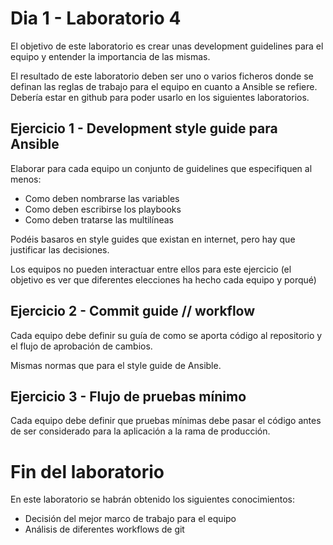 # Dia 1 - Laboratorio 4

El objetivo de este laboratorio es crear unas development guidelines para el equipo y entender
la importancia de las mismas.

El resultado de este laboratorio deben ser uno o varios ficheros donde se definan las reglas
de trabajo para el equipo en cuanto a Ansible se refiere. Debería estar en github para poder
usarlo en los siguientes laboratorios.

## Ejercicio 1 - Development style guide para Ansible

Elaborar para cada equipo un conjunto de guidelines que especifiquen al menos:
- Como deben nombrarse las variables
- Como deben escribirse los playbooks
- Como deben tratarse las multilíneas

Podéis basaros en style guides que existan en internet, pero hay que justificar las decisiones.

Los equipos no pueden interactuar entre ellos para este ejercicio (el objetivo es ver que diferentes
elecciones ha hecho cada equipo y porqué)

## Ejercicio 2 - Commit guide // workflow

Cada equipo debe definir su guía de como se aporta código al repositorio y el flujo de aprobación
de cambios.

Mismas normas que para el style guide de Ansible.

## Ejercicio 3 - Flujo de pruebas mínimo

Cada equipo debe definir que pruebas mínimas debe pasar el código antes de ser considerado para 
la aplicación a la rama de producción.


# Fin del laboratorio

En este laboratorio se habrán obtenido los siguientes conocimientos:
- Decisión del mejor marco de trabajo para el equipo
- Análisis de diferentes workflows de git

